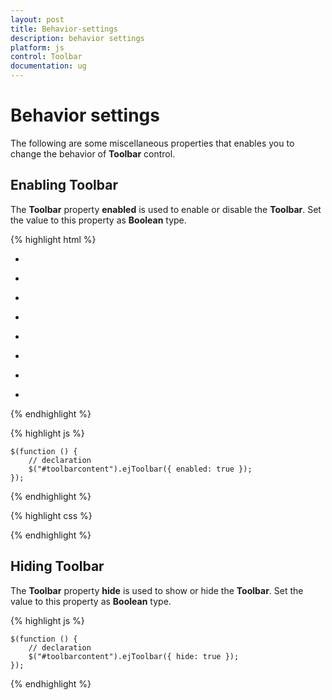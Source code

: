 ```yaml
---
layout: post
title: Behavior-settings
description: behavior settings
platform: js
control: Toolbar
documentation: ug
---
```


# Behavior settings

The following are some miscellaneous properties that enables you to change the behavior of **Toolbar** control.

## Enabling Toolbar

The **Toolbar** property **enabled** is used to enable or disable the **Toolbar**. Set the value to this property as **Boolean** type.

{% highlight html %}

<div class="cols-sample-area">
   <div id="toolbarcontent">
      <ul>
         <li id="Left" title="Left">
            <div class="ToolbarItems LeftAlign_tool"></div>
         </li>
         <li id="Center" title="Center">
            <div class="ToolbarItems CenterAlign_tool"></div>
         </li>
         <li id="Right" title="Right">
            <div class="ToolbarItems RightAlign_tool"></div>
         </li>
         <li id="Justify" title="Justify">
            <div class="ToolbarItems Justify_tool"></div>
         </li>
      </ul>
      <ul>
         <li id="Bold" title="Bold">
            <div class="ToolbarItems Bold_tool"></div>
         </li>
         <li id="Italic" title="Italic">
            <div class="ToolbarItems Italic_tool"></div>
         </li>
         <li id="StrikeThrough" title="Strike Through">
            <div class="ToolbarItems StrikeThrough_tool"></div>
         </li>
         <li id="UndeLine" title="UnderLine">
            <div class="ToolbarItems Underline_tool"></div>
         </li>
      </ul>
   </div>
</div>

{% endhighlight %}

{% highlight js %}

    $(function () {
        // declaration
        $("#toolbarcontent").ejToolbar({ enabled: true });
    });

{% endhighlight %}

{% highlight css %}

<style type="text/css" class="cssStyles">
    .darktheme .cols-sample-area .e-tooltxt .ToolbarItems {
        background-image: url('../images/toolbar/ui-icons-metro.png');
    }

    .cols-sample-area .e-tooltxt .ToolbarItems {
        display: block;
        background-image: url('../images/toolbar/ui-icons-dark.png');
        height: 22px;
        width: 22px;
    }

    .e-tooltxt:hover .ToolbarItems, .darktheme .cols-sample-area .e-tooltxt:hover .ToolbarItems {
        background-image: url('../images/toolbar/ui-icons-light.png');
    }

    .ToolbarItems.LeftAlign_tool {
        background-position: -26px -39px;
    }

    .ToolbarItems.CenterAlign_tool {
        background-position: -55px -39px;
    }

    .ToolbarItems.RightAlign_tool {
        background-position: -89px -39px;
    }

    .ToolbarItems.Justify_tool {
        background-position: -123px -39px;
    }

    .ToolbarItems.Bold_tool {
        background-position: -159px -39px;
    }

    .ToolbarItems.Italic_tool {
        background-position: -196px -39px;
    }

    .ToolbarItems.StrikeThrough_tool {
        background-position: -55px -70px;
    }

    .ToolbarItems.Underline_tool {
        background-position: -23px -68px;
    }
</style>


{% endhighlight %}

## Hiding Toolbar 

The **Toolbar** property **hide** is used to show or hide the **Toolbar**. Set the value to this property as **Boolean** type.


{% highlight js %}

    $(function () {
        // declaration
        $("#toolbarcontent").ejToolbar({ hide: true });
    });

{% endhighlight %}